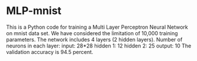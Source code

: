 # MLP-mnist

This is a Python code for training a Multi Layer Perceptron Neural Network on mnist data set. 
We have considered the limitation of 10,000 training parameters. 
The network includes 4 layers (2 hidden layers). 
Number of neurons in each layer:
input: 28*28
hidden 1: 12
hidden 2: 25
output: 10
The validation accuracy is 94.5 percent. 
